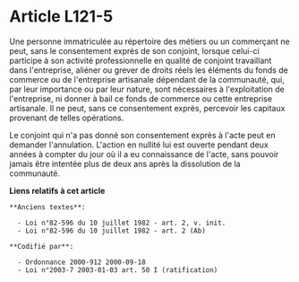 # Article L121-5

Une personne immatriculée au répertoire des métiers ou un commerçant ne peut, sans le consentement exprès de son conjoint,
lorsque celui-ci participe à son activité professionnelle en qualité de conjoint travaillant dans l'entreprise, aliéner ou
grever de droits réels les éléments du fonds de commerce ou de l'entreprise artisanale dépendant de la communauté, qui, par
leur importance ou par leur nature, sont nécessaires à l'exploitation de l'entreprise, ni donner à bail ce fonds de commerce
ou cette entreprise artisanale. Il ne peut, sans ce consentement exprès, percevoir les capitaux provenant de telles
opérations.

Le conjoint qui n'a pas donné son consentement exprès à l'acte peut en demander l'annulation. L'action en nullité lui est
ouverte pendant deux années à compter du jour où il a eu connaissance de l'acte, sans pouvoir jamais être intentée plus de
deux ans après la dissolution de la communauté.

**Liens relatifs à cet article**

	**Anciens textes**:

	  - Loi n°82-596 du 10 juillet 1982 - art. 2, v. init.
	  - Loi n°82-596 du 10 juillet 1982 - art. 2 (Ab)

	**Codifié par**:

	  - Ordonnance 2000-912 2000-09-18
	  - Loi n°2003-7 2003-01-03 art. 50 I (ratification)
